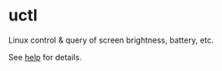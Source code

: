 # uctl

Linux control & query of screen brightness, battery, etc.

See [help](./src/uctl/help.nim) for details.
